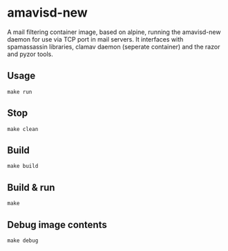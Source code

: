 # amavisd-new

A mail filtering container image, based on alpine, running the amavisd-new
daemon for use via TCP port in mail servers. It interfaces with spamassassin
libraries, clamav daemon (seperate container) and the razor and pyzor tools.

## Usage

```shell
make run
```

## Stop

```shell
make clean
```

## Build

```shell
make build
```

## Build & run

```shell
make
```

## Debug image contents

```shell
make debug
```
